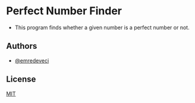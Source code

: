 # Perfect Number Finder

- This program finds whether a given number is a perfect number or not.

## Authors

- [@emredeveci](https://github.com/emredeveci)


## License

[MIT](https://choosealicense.com/licenses/mit/)

